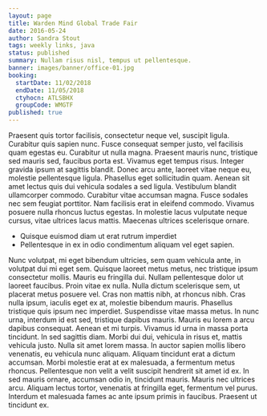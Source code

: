 ```yaml
---
layout: page
title: Warden Mind Global Trade Fair
date: 2016-05-24
author: Sandra Stout
tags: weekly links, java
status: published
summary: Nullam risus nisl, tempus ut pellentesque.
banner: images/banner/office-01.jpg
booking:
  startDate: 11/02/2018
  endDate: 11/05/2018
  ctyhocn: ATLSBHX
  groupCode: WMGTF
published: true
---
```

Praesent quis tortor facilisis, consectetur neque vel, suscipit ligula. Curabitur quis sapien nunc. Fusce consequat semper justo, vel facilisis quam egestas eu. Curabitur ut nulla magna. Praesent mauris nunc, tristique sed mauris sed, faucibus porta est. Vivamus eget tempus risus. Integer gravida ipsum at sagittis blandit. Donec arcu ante, laoreet vitae neque eu, molestie pellentesque ligula. Phasellus eget sollicitudin quam.
Aenean sit amet lectus quis dui vehicula sodales a sed ligula. Vestibulum blandit ullamcorper commodo. Curabitur vitae accumsan magna. Fusce sodales nec sem feugiat porttitor. Nam facilisis erat in eleifend commodo. Vivamus posuere nulla rhoncus luctus egestas. In molestie lacus vulputate neque cursus, vitae ultrices lacus mattis. Maecenas ultrices scelerisque ornare.

* Quisque euismod diam ut erat rutrum imperdiet
* Pellentesque in ex in odio condimentum aliquam vel eget sapien.

Nunc volutpat, mi eget bibendum ultricies, sem quam vehicula ante, in volutpat dui mi eget sem. Quisque laoreet metus metus, nec tristique ipsum consectetur mollis. Mauris eu fringilla dui. Nullam pellentesque dolor ut laoreet faucibus. Proin vitae ex nulla. Nulla dictum scelerisque sem, ut placerat metus posuere vel. Cras non mattis nibh, at rhoncus nibh. Cras nulla ipsum, iaculis eget ex at, molestie bibendum mauris. Phasellus tristique quis ipsum nec imperdiet. Suspendisse vitae massa metus. In nunc urna, interdum id est sed, tristique dapibus mauris. Mauris eu lorem a arcu dapibus consequat. Aenean et mi turpis. Vivamus id urna in massa porta tincidunt. In sed sagittis diam. Morbi dui dui, vehicula in risus et, mattis vehicula justo.
Nulla sit amet lorem massa. In auctor sapien mollis libero venenatis, eu vehicula nunc aliquam. Aliquam tincidunt erat a dictum accumsan. Morbi molestie erat at ex malesuada, a fermentum metus rhoncus. Pellentesque non velit a velit suscipit hendrerit sit amet id ex. In sed mauris ornare, accumsan odio in, tincidunt mauris. Mauris nec ultrices arcu. Aliquam lectus tortor, venenatis at fringilla eget, fermentum vel purus. Interdum et malesuada fames ac ante ipsum primis in faucibus. Praesent ut tincidunt ex.
